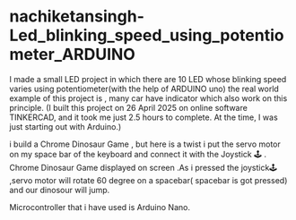 # nachiketansingh-Led_blinking_speed_using_potentiometer_ARDUINO


  I made a small LED project in which there are 10 LED whose blinking speed varies using potentiometer(with the help of ARDUINO uno)
  the real world example of this project is , many car have indicator which also work on this principle.
  (I built this project on 26 April 2025 on online software TINKERCAD, and it took me just 2.5 hours to complete. At the time, I was just starting out with Arduino.)



i build a Chrome Dinosaur Game , but here is a twist i put the servo motor on my space bar of the keyboard and connect it with the Joystick 🕹️ .
Chrome Dinosaur Game displayed on screen .As i pressed the joystick🕹️ ,servo motor will rotate 60 degree on a spacebar( spacebar is got pressed) and our dinosour will jump.

Microcontroller that i have used is Arduino Nano.
